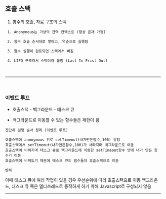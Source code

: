 
 ## 호출 스택

1. 함수의 호출, 자료 구조의 스택

```
 1. Anonymous는 가상의 전역 컨텍스트 (항상 존재 가정)

 2. 함수 호출 순서대로 쌓이고, 역순으로 실행됨 
 
 3. 함수 실행이 완료되면 스택에서 빠짐

 4. LIFO 구조라서 스택이라 불림 (Last In Frist Out)

```

<br/>

---
<br>

### 이벤트 루프

+ 호출스택 - 백그라운드 - 태스크 큐

- 백그라운드로 이동할 수 있는 함수들은 제한이 됨 


```
간단히 실행 순서 정리 (이벤트 루프)

호출스택에 annoymous 위로 setTimeout(내가만든함수,100) 쌓임
호출스택에서 setTimeout(내가만든함수,100)가 사라지며 백그라운드로 이동
호출스택이 비워지며 태스크 큐로 백그라운드에 이동한 setTimeout함수 안에 내가 만든 함수가 이동
호출스택이 비워있기 때문에 태스크 큐의 함수들이 호출스택으로 이동

반복
```

이때 태스크 큐에 여러 작업이 있을 경우 우선순위에 따라 호출스택으로 이동
백그라운드, 태스크 큐 쪽은 멀티쓰레드로 동작하게 하기 위해 Javascript로 구성되지 않음

---
<br>


